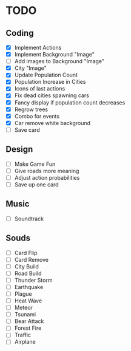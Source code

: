 # TODO

## Coding

 - [x] Implement Actions
 - [x] Implement Background "Image"
 - [ ] Add images to Background "Image"
 - [x] City "Image"
 - [x] Update Population Count
 - [x] Population Increase in Cities
 - [x] Icons of last actions
 - [x] Fix dead cities spawning cars
 - [x] Fancy display if population count decreases
 - [x] Regrow trees
 - [x] Combo for events
 - [x] Car remove white background
 - [ ] Save card

## Design

 - [ ] Make Game Fun
 - [ ] Give roads more meaning
 - [ ] Adjust action probabilities
 - [ ] Save up one card

## Music

 - [ ] Soundtrack

## Souds

 - [ ] Card Flip
 - [ ] Card Remove
 - [ ] City Build
 - [ ] Road Build
 - [ ] Thunder Storm
 - [ ] Earthquake
 - [ ] Plague
 - [ ] Heat Wave
 - [ ] Meteor
 - [ ] Tsunami
 - [ ] Bear Attack
 - [ ] Forest Fire
 - [ ] Traffic
 - [ ] Airplane
